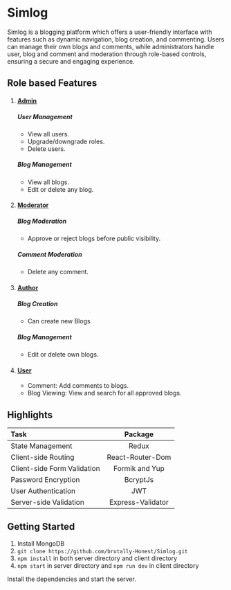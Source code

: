 # Simlog

Simlog is a blogging platform  which offers a user-friendly interface with features such as dynamic navigation, blog creation, and commenting. Users can manage their own blogs and comments, while administrators handle user, blog and comment and moderation through role-based controls, ensuring a secure and engaging experience.


## Role based Features
1. #### <u>Admin</u>
    ##### User Management
    - View all users.
    - Upgrade/downgrade roles.
    - Delete users.

    ##### Blog Management
    - View all blogs.
    - Edit or delete any blog.

2. #### <u>Moderator</u>
    ##### Blog Moderation
    - Approve or reject blogs before public visibility.

    ##### Comment Moderation
    - Delete any comment.

3. #### <u>Author</u>
    ##### Blog Creation
    - Can create new Blogs

    ##### Blog Management
    - Edit or delete own blogs.

4. #### <u> User</u>
    - Comment: Add comments to blogs.
    - Blog Viewing: View and search for all approved blogs.

## Highlights
| Task                         | Package           | 
| :---                         |    :----:         |
| State Management             | Redux             |
| Client-side Routing          | React-Router-Dom  |
| Client-side Form Validation  | Formik and Yup    |
| Password Encryption          | BcryptJs          |
| User Authentication          | JWT               |
| Server-side Validation       | Express-Validator |

## Getting Started
1. Install MongoDB 
2. `git clone https://github.com/brutally-Honest/Simlog.git`
3. `npm install` in both server directory and client directory
4. `npm start` in server directory and `npm run dev` in client directory

Install the dependencies and start the server.


